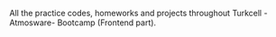 All the practice codes, homeworks and projects throughout Turkcell -Atmosware- Bootcamp (Frontend part).
